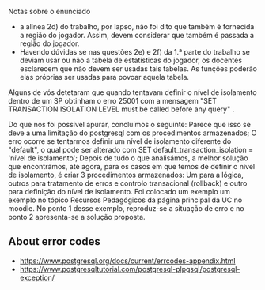 Notas sobre o enunciado
- a alínea 2d) do trabalho, por lapso, não foi dito que também é fornecida a região do jogador. Assim, devem considerar que também é passada a região do jogador.
- Havendo dúvidas se nas questões 2e) e 2f) da 1.ª parte do trabalho se deviam usar ou não a tabela de estatísticas do jogador, os docentes esclarecem que não devem ser usadas tais tabelas. As funções poderão elas próprias ser usadas para povoar aquela tabela.

Alguns de vós detetaram que quando tentavam definir o nível de isolamento dentro de um SP obtinham o erro 25001 com a mensagem 
  "SET TRANSACTION ISOLATION LEVEL must be called before any query" .

Do que nos foi possível apurar, concluímos o seguinte:
Parece que isso se deve a uma limitação do postgresql com os procedimentos armazenados;
O erro ocorre se tentarmos definir um nível de isolamento diferente do "default", o qual pode ser alterado com SET default_transaction_isolation = 'nível de isolamento';
Depois de tudo o que analisámos, a melhor solução que encontrámos, até agora, para os casos em que temos de definir o nível de isolamento, é criar 3 procedimentos armazenados: Um para a lógica, outros para tratamento de erros e controlo transacional (rollback) e outro para definição do nível de isolamento.
Foi colocado um exemplo um exemplo no tópico Recursos Pedagógicos da página principal da UC no moodle. No ponto 1 desse exemplo, reproduz-se a situação de erro e no ponto 2 apresenta-se a solução proposta.

## About error codes
- https://www.postgresql.org/docs/current/errcodes-appendix.html
- https://www.postgresqltutorial.com/postgresql-plpgsql/postgresql-exception/
